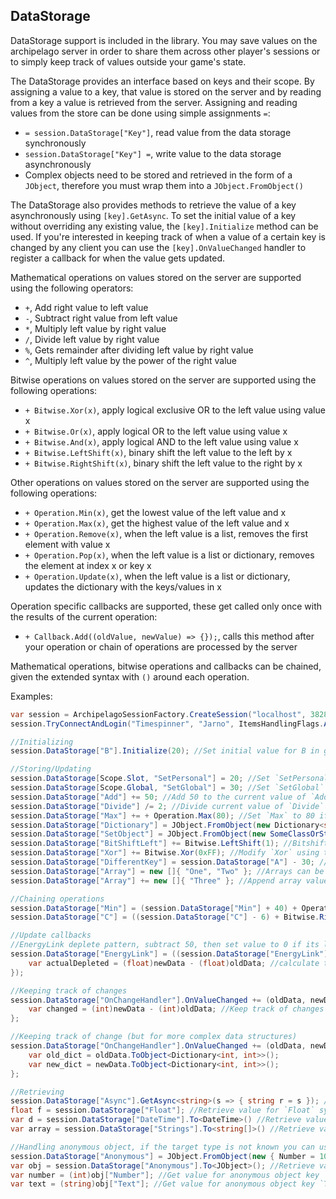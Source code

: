 ﻿## DataStorage

DataStorage support is included in the library. You may save values on the archipelago server in order to share them
across other player's sessions or to simply keep track of values outside your game's state.

The DataStorage provides an interface based on keys and their scope. By assigning a value to a key, that value is stored
on the server and by reading from a key a value is retrieved from the server.
Assigning and reading values from the store can be done using simple assignments `=`:

* `= session.DataStorage["Key"]`, read value from the data storage synchronously
* `session.DataStorage["Key"] =`, write value to the data storage asynchronously
* Complex objects need to be stored and retrieved in the form of a `JObject`, therefore you must wrap them into a
  `JObject.FromObject()`

The DataStorage also provides methods to retrieve the value of a key asynchronously using `[key].GetAsync`.
To set the initial value of a key without overriding any existing value, the `[key].Initialize` method can be used.
If you're interested in keeping track of when a value of a certain key is changed by any client you can use the
`[key].OnValueChanged` handler to register a callback for when the value gets updated.

Mathematical operations on values stored on the server are supported using the following operators:

* `+`, Add right value to left value
* `-`, Subtract right value from left value
* `*`, Multiply left value by right value
* `/`, Divide left value by right value
* `%`, Gets remainder after dividing left value by right value
* `^`, Multiply left value by the power of the right value

Bitwise operations on values stored on the server are supported using the following operations:

* `+ Bitwise.Xor(x)`, apply logical exclusive OR to the left value using value x
* `+ Bitwise.Or(x)`, apply logical OR to the left value using value x
* `+ Bitwise.And(x)`, apply logical AND to the left value using value x
* `+ Bitwise.LeftShift(x)`, binary shift the left value to the left by x
* `+ Bitwise.RightShift(x)`, binary shift the left value to the right by x

Other operations on values stored on the server are supported using the following operations:

* `+ Operation.Min(x)`, get the lowest value of the left value and x
* `+ Operation.Max(x)`, get the highest value of the left value and x
* `+ Operation.Remove(x)`, when the left value is a list, removes the first element with value x
* `+ Operation.Pop(x)`, when the left value is a list or dictionary, removes the element at index x or key x
* `+ Operation.Update(x)`, when the left value is a list or dictionary, updates the dictionary with the keys/values in x

Operation specific callbacks are supported, these get called only once with the results of the current operation:

* `+ Callback.Add((oldValue, newValue) => {});`, calls this method after your operation or chain of operations are
  processed by the server

Mathematical operations, bitwise operations and callbacks can be chained, given the extended syntax with `()` around
each operation.

Examples:

```csharp
var session = ArchipelagoSessionFactory.CreateSession("localhost", 38281);
session.TryConnectAndLogin("Timespinner", "Jarno", ItemsHandlingFlags.AllItems);

//Initializing
session.DataStorage["B"].Initialize(20); //Set initial value for B in global scope if it has no value assigned yet

//Storing/Updating
session.DataStorage[Scope.Slot, "SetPersonal"] = 20; //Set `SetPersonal` to 20, in scope of the current connected user\slot
session.DataStorage[Scope.Global, "SetGlobal"] = 30; //Set `SetGlobal` to 30, in global scope shared among all players (the default scope is global)
session.DataStorage["Add"] += 50; //Add 50 to the current value of `Add`
session.DataStorage["Divide"] /= 2; //Divide current value of `Divide` in half
session.DataStorage["Max"] += + Operation.Max(80); //Set `Max` to 80 if the stored value is lower than 80
session.DataStorage["Dictionary"] = JObject.FromObject(new Dictionary<string, int>()); //Set `Dictionary` to a Dictionary
session.DataStorage["SetObject"] = JObject.FromObject(new SomeClassOrStruct()); //Set `SetObject` to a custom object
session.DataStorage["BitShiftLeft"] += Bitwise.LeftShift(1); //Bitshift current value of `BitShiftLeft` to left by 1
session.DataStorage["Xor"] += Bitwise.Xor(0xFF); //Modify `Xor` using the Bitwise exclusive or operation
session.DataStorage["DifferentKey"] = session.DataStorage["A"] - 30; //Get value of `A`, Assign it to `DifferentKey` and then subtract 30
session.DataStorage["Array"] = new []{ "One", "Two" }; //Arrays can be stored directly, List's needs to be converted ToArray() first 
session.DataStorage["Array"] += new []{ "Three" }; //Append array values to existing array on the server

//Chaining operations
session.DataStorage["Min"] = (session.DataStorage["Min"] + 40) + Operation.Min(100); //Add 40 to `Min`, then Set `Min` to 100 if `Min` is bigger than 100
session.DataStorage["C"] = ((session.DataStorage["C"] - 6) + Bitwise.RightShift(1)) ^ 3; //Subtract 6 from `C`, then multiply `C` by 2 using bitshifting, then take `C` to the power of 3

//Update callbacks
//EnergyLink deplete pattern, subtract 50, then set value to 0 if its lower than 0
session.DataStorage["EnergyLink"] = ((session.DataStorage["EnergyLink"] - 50) + Operation.Min(0)) + Callback.Add((oldData, newData) => {
    var actualDepleted = (float)newData - (float)oldData; //calculate the actual change, might differ if there was less than 50 left on the server
});

//Keeping track of changes
session.DataStorage["OnChangeHandler"].OnValueChanged += (oldData, newData) => {
    var changed = (int)newData - (int)oldData; //Keep track of changes made to `OnChangeHandler` by any client, and calculate the difference
};

//Keeping track of change (but for more complex data structures)
session.DataStorage["OnChangeHandler"].OnValueChanged += (oldData, newData) => {
    var old_dict = oldData.ToObject<Dictionary<int, int>>();
    var new_dict = newData.ToObject<Dictionary<int, int>>();
};

//Retrieving
session.DataStorage["Async"].GetAsync<string>(s => { string r = s }); //Retrieve value of `Async` asynchronously
float f = session.DataStorage["Float"]; //Retrieve value for `Float` synchronously and store it as a float
var d = session.DataStorage["DateTime"].To<DateTime>() //Retrieve value for `DateTime` as a DateTime struct
var array = session.DataStorage["Strings"].To<string[]>() //Retrieve value for `Strings` as string Array

//Handling anonymous object, if the target type is not known you can use `To<JObject>()` and use its interface to access the members
session.DataStorage["Anonymous"] = JObject.FromObject(new { Number = 10, Text = "Hello" }); //Set `Anonymous` to an anonymous object
var obj = session.DataStorage["Anonymous"].To<JObject>(); //Retrieve value for `Anonymous` where an anonymous object was stored
var number = (int)obj["Number"]; //Get value for anonymous object key `Number`
var text = (string)obj["Text"]; //Get value for anonymous object key `Text`

```
